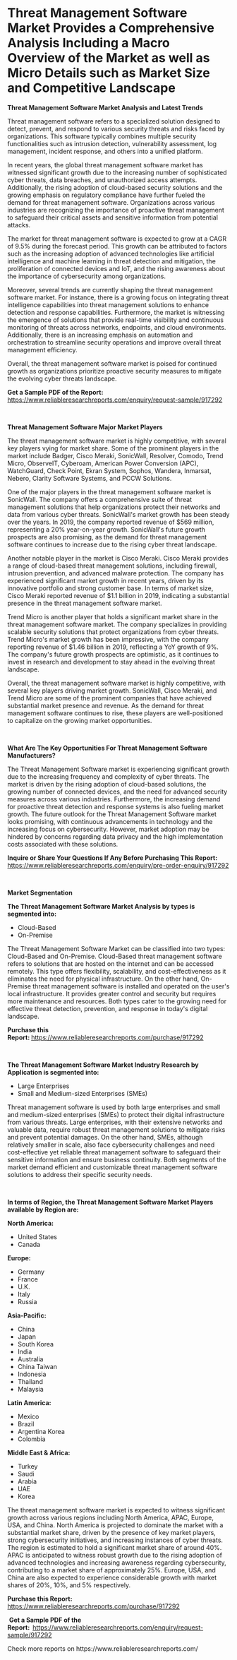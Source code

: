 <p><h1>Threat Management Software Market Provides a Comprehensive Analysis Including a Macro Overview of the Market as well as Micro Details such as Market Size and Competitive Landscape</h1></p><p><strong>Threat Management Software Market Analysis and Latest Trends</strong></p>
<p><p>Threat management software refers to a specialized solution designed to detect, prevent, and respond to various security threats and risks faced by organizations. This software typically combines multiple security functionalities such as intrusion detection, vulnerability assessment, log management, incident response, and others into a unified platform.</p><p>In recent years, the global threat management software market has witnessed significant growth due to the increasing number of sophisticated cyber threats, data breaches, and unauthorized access attempts. Additionally, the rising adoption of cloud-based security solutions and the growing emphasis on regulatory compliance have further fueled the demand for threat management software. Organizations across various industries are recognizing the importance of proactive threat management to safeguard their critical assets and sensitive information from potential attacks.</p><p>The market for threat management software is expected to grow at a CAGR of 9.5% during the forecast period. This growth can be attributed to factors such as the increasing adoption of advanced technologies like artificial intelligence and machine learning in threat detection and mitigation, the proliferation of connected devices and IoT, and the rising awareness about the importance of cybersecurity among organizations.</p><p>Moreover, several trends are currently shaping the threat management software market. For instance, there is a growing focus on integrating threat intelligence capabilities into threat management solutions to enhance detection and response capabilities. Furthermore, the market is witnessing the emergence of solutions that provide real-time visibility and continuous monitoring of threats across networks, endpoints, and cloud environments. Additionally, there is an increasing emphasis on automation and orchestration to streamline security operations and improve overall threat management efficiency.</p><p>Overall, the threat management software market is poised for continued growth as organizations prioritize proactive security measures to mitigate the evolving cyber threats landscape.</p></p>
<p><strong>Get a Sample PDF of the Report:&nbsp;</strong> <a href="https://www.reliableresearchreports.com/enquiry/request-sample/917292">https://www.reliableresearchreports.com/enquiry/request-sample/917292</a></p>
<p>&nbsp;</p>
<p><strong>Threat Management Software Major Market Players</strong></p>
<p><p>The threat management software market is highly competitive, with several key players vying for market share. Some of the prominent players in the market include Badger, Cisco Meraki, SonicWall, Resolver, Comodo, Trend Micro, ObserveIT, Cyberoam, American Power Conversion (APC), WatchGuard, Check Point, Ekran System, Sophos, Wandera, Inmarsat, Nebero, Clarity Software Systems, and PCCW Solutions.</p><p>One of the major players in the threat management software market is SonicWall. The company offers a comprehensive suite of threat management solutions that help organizations protect their networks and data from various cyber threats. SonicWall's market growth has been steady over the years. In 2019, the company reported revenue of $569 million, representing a 20% year-on-year growth. SonicWall's future growth prospects are also promising, as the demand for threat management software continues to increase due to the rising cyber threat landscape.</p><p>Another notable player in the market is Cisco Meraki. Cisco Meraki provides a range of cloud-based threat management solutions, including firewall, intrusion prevention, and advanced malware protection. The company has experienced significant market growth in recent years, driven by its innovative portfolio and strong customer base. In terms of market size, Cisco Meraki reported revenue of $1.1 billion in 2019, indicating a substantial presence in the threat management software market.</p><p>Trend Micro is another player that holds a significant market share in the threat management software market. The company specializes in providing scalable security solutions that protect organizations from cyber threats. Trend Micro's market growth has been impressive, with the company reporting revenue of $1.46 billion in 2019, reflecting a YoY growth of 9%. The company's future growth prospects are optimistic, as it continues to invest in research and development to stay ahead in the evolving threat landscape.</p><p>Overall, the threat management software market is highly competitive, with several key players driving market growth. SonicWall, Cisco Meraki, and Trend Micro are some of the prominent companies that have achieved substantial market presence and revenue. As the demand for threat management software continues to rise, these players are well-positioned to capitalize on the growing market opportunities.</p></p>
<p>&nbsp;</p>
<p><strong>What Are The Key Opportunities For Threat Management Software Manufacturers?</strong></p>
<p><p>The Threat Management Software market is experiencing significant growth due to the increasing frequency and complexity of cyber threats. The market is driven by the rising adoption of cloud-based solutions, the growing number of connected devices, and the need for advanced security measures across various industries. Furthermore, the increasing demand for proactive threat detection and response systems is also fueling market growth. The future outlook for the Threat Management Software market looks promising, with continuous advancements in technology and the increasing focus on cybersecurity. However, market adoption may be hindered by concerns regarding data privacy and the high implementation costs associated with these solutions.</p></p>
<p><strong>Inquire or Share Your Questions If Any Before Purchasing This Report:</strong> <a href="https://www.reliableresearchreports.com/enquiry/pre-order-enquiry/917292">https://www.reliableresearchreports.com/enquiry/pre-order-enquiry/917292</a></p>
<p>&nbsp;</p>
<p><strong>Market Segmentation</strong></p>
<p><strong>The Threat Management Software Market Analysis by types is segmented into:</strong></p>
<p><ul><li>Cloud-Based</li><li>On-Premise</li></ul></p>
<p><p>The Threat Management Software Market can be classified into two types: Cloud-Based and On-Premise. Cloud-Based threat management software refers to solutions that are hosted on the internet and can be accessed remotely. This type offers flexibility, scalability, and cost-effectiveness as it eliminates the need for physical infrastructure. On the other hand, On-Premise threat management software is installed and operated on the user's local infrastructure. It provides greater control and security but requires more maintenance and resources. Both types cater to the growing need for effective threat detection, prevention, and response in today's digital landscape.</p></p>
<p><strong>Purchase this Report:&nbsp;</strong><a href="https://www.reliableresearchreports.com/purchase/917292">https://www.reliableresearchreports.com/purchase/917292</a></p>
<p>&nbsp;</p>
<p><strong>The Threat Management Software Market Industry Research by Application is segmented into:</strong></p>
<p><ul><li>Large Enterprises</li><li>Small and Medium-sized Enterprises (SMEs)</li></ul></p>
<p><p>Threat management software is used by both large enterprises and small and medium-sized enterprises (SMEs) to protect their digital infrastructure from various threats. Large enterprises, with their extensive networks and valuable data, require robust threat management solutions to mitigate risks and prevent potential damages. On the other hand, SMEs, although relatively smaller in scale, also face cybersecurity challenges and need cost-effective yet reliable threat management software to safeguard their sensitive information and ensure business continuity. Both segments of the market demand efficient and customizable threat management software solutions to address their specific security needs.</p></p>
<p>&nbsp;</p>
<p><strong>In terms of Region, the Threat Management Software Market Players available by Region are:</strong></p>
<p>
    <p> <strong> North America: </strong>
        <ul>
            <li>United States</li>
            <li>Canada</li>
        </ul>
        </p> 
    <p> <strong> Europe: </strong>
        <ul>
            <li>Germany</li>
            <li>France</li>
            <li>U.K.</li>
            <li>Italy</li>
            <li>Russia</li>
        </ul>
        </p> 
    <p> <strong> Asia-Pacific: </strong>
        <ul>
            <li>China</li>
            <li>Japan</li>
            <li>South Korea</li>
            <li>India</li>
            <li>Australia</li>
            <li>China Taiwan</li>
            <li>Indonesia</li>
            <li>Thailand</li>
            <li>Malaysia</li>
        </ul>
        </p> 
    <p> <strong> Latin America: </strong>
        <ul>
            <li>Mexico</li>
            <li>Brazil</li>
            <li>Argentina Korea</li>
            <li>Colombia</li>
        </ul>
        </p> 
    <p> <strong> Middle East & Africa: </strong>
        <ul>
            <li>Turkey</li>
            <li>Saudi</li>
            <li>Arabia</li>
            <li>UAE</li>
            <li>Korea</li>
        </ul>
    </p>
    </p>
<p><p>The threat management software market is expected to witness significant growth across various regions including North America, APAC, Europe, USA, and China. North America is projected to dominate the market with a substantial market share, driven by the presence of key market players, strong cybersecurity initiatives, and increasing instances of cyber threats. The region is estimated to hold a significant market share of around 40%. APAC is anticipated to witness robust growth due to the rising adoption of advanced technologies and increasing awareness regarding cybersecurity, contributing to a market share of approximately 25%. Europe, USA, and China are also expected to experience considerable growth with market shares of 20%, 10%, and 5% respectively.</p></p>
<p><strong>Purchase this Report: </strong><a href="https://www.reliableresearchreports.com/purchase/917292">https://www.reliableresearchreports.com/purchase/917292</a></p>
<p>&nbsp;<strong>Get a Sample PDF of the Report:&nbsp;&nbsp;</strong><a href="https://www.reliableresearchreports.com/enquiry/request-sample/917292">https://www.reliableresearchreports.com/enquiry/request-sample/917292</a></p>
<p><strong></strong></p>
<p>Check more reports on https://www.reliableresearchreports.com/</p>